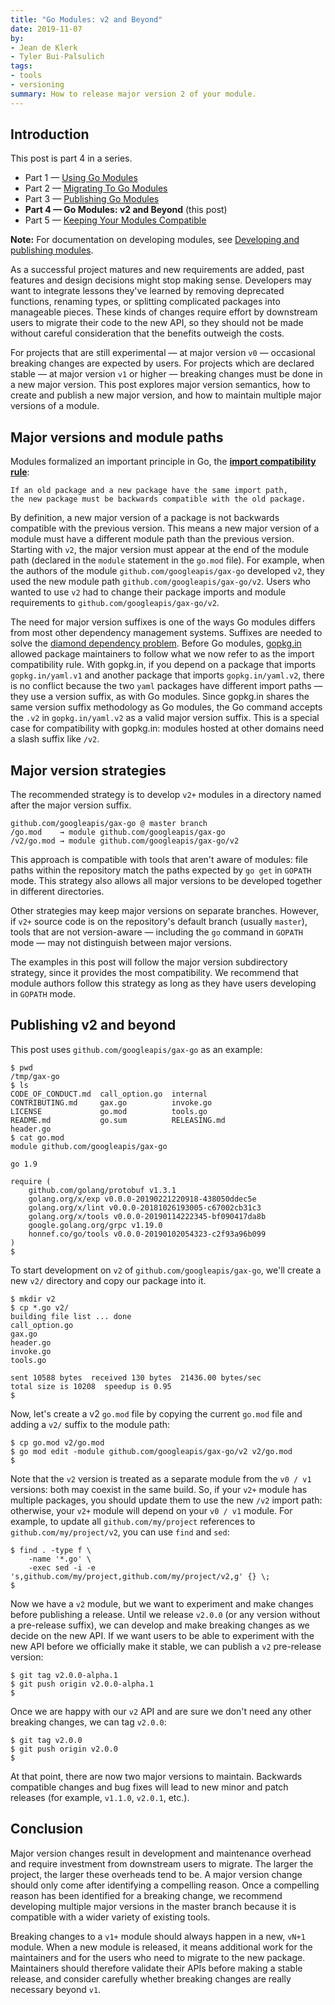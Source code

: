 ```yaml
---
title: "Go Modules: v2 and Beyond"
date: 2019-11-07
by:
- Jean de Klerk
- Tyler Bui-Palsulich
tags:
- tools
- versioning
summary: How to release major version 2 of your module.
---
```


## Introduction

This post is part 4 in a series.

  - Part 1 — [Using Go Modules](/using-go-modules)
  - Part 2 — [Migrating To Go Modules](/migrating-to-go-modules)
  - Part 3 — [Publishing Go Modules](/publishing-go-modules)
  - **Part 4 — Go Modules: v2 and Beyond** (this post)
  - Part 5 — [Keeping Your Modules Compatible](/module-compatibility)

**Note:** For documentation on developing modules, see
[Developing and publishing modules](https://golang.org/doc/modules/developing).

As a successful project matures and new requirements are added, past features
and design decisions might stop making sense. Developers may want to integrate
lessons they've learned by removing deprecated functions, renaming types, or
splitting complicated packages into manageable pieces. These kinds of changes
require effort by downstream users to migrate their code to the new API, so they
should not be made without careful consideration that the benefits outweigh the
costs.

For projects that are still experimental — at major version `v0` — occasional
breaking changes are expected by users. For projects which are declared stable
— at major version `v1` or higher — breaking changes must be done in a new major
version. This post explores major version semantics, how to create and publish a new
major version, and how to maintain multiple major versions of a module.

## Major versions and module paths

Modules formalized an important principle in Go, the
[**import compatibility rule**](https://research.swtch.com/vgo-import):

	If an old package and a new package have the same import path,
	the new package must be backwards compatible with the old package.

By definition, a new major version of a package is not backwards compatible with
the previous version. This means a new major version of a module must have a
different module path than the previous version. Starting with `v2`, the major
version must appear at the end of the module path (declared in the `module`
statement in the `go.mod` file). For example, when the authors of the module
`github.com/googleapis/gax-go` developed `v2`, they used the new module path
`github.com/googleapis/gax-go/v2`. Users who wanted to use `v2` had to change
their package imports and module requirements to `github.com/googleapis/gax-go/v2`.

The need for major version suffixes is one of the ways Go modules differs from
most other dependency management systems. Suffixes are needed to solve
the [diamond dependency problem](https://research.swtch.com/vgo-import#dependency_story).
Before Go modules, [gopkg.in](http://gopkg.in) allowed package maintainers to
follow what we now refer to as the import compatibility rule. With gopkg.in, if
you depend on a package that imports `gopkg.in/yaml.v1` and another package that
imports `gopkg.in/yaml.v2`, there is no conflict because the two `yaml` packages
have different import paths — they use a version suffix, as with Go modules.
Since gopkg.in shares the same version suffix methodology as Go modules, the Go
command accepts the `.v2` in `gopkg.in/yaml.v2` as a valid major version suffix.
This is a special case for compatibility with gopkg.in: modules hosted at other
domains need a slash suffix like `/v2`.

## Major version strategies

The recommended strategy is to develop `v2+` modules in a directory named after
the major version suffix.

	github.com/googleapis/gax-go @ master branch
	/go.mod    → module github.com/googleapis/gax-go
	/v2/go.mod → module github.com/googleapis/gax-go/v2

This approach is compatible with tools that aren't aware of modules: file paths
within the repository match the paths expected by `go get` in `GOPATH` mode.
This strategy also allows all major versions to be developed together in
different directories.

Other strategies may keep major versions on separate branches. However, if
`v2+` source code is on the repository's default branch (usually `master`),
tools that are not version-aware — including the `go` command in `GOPATH` mode
— may not distinguish between major versions.

The examples in this post will follow the major version subdirectory strategy,
since it provides the most compatibility. We recommend that module authors
follow this strategy as long as they have users developing in `GOPATH` mode.

## Publishing v2 and beyond

This post uses `github.com/googleapis/gax-go` as an example:

	$ pwd
	/tmp/gax-go
	$ ls
	CODE_OF_CONDUCT.md  call_option.go  internal
	CONTRIBUTING.md     gax.go          invoke.go
	LICENSE             go.mod          tools.go
	README.md           go.sum          RELEASING.md
	header.go
	$ cat go.mod
	module github.com/googleapis/gax-go

	go 1.9

	require (
		github.com/golang/protobuf v1.3.1
		golang.org/x/exp v0.0.0-20190221220918-438050ddec5e
		golang.org/x/lint v0.0.0-20181026193005-c67002cb31c3
		golang.org/x/tools v0.0.0-20190114222345-bf090417da8b
		google.golang.org/grpc v1.19.0
		honnef.co/go/tools v0.0.0-20190102054323-c2f93a96b099
	)
	$

To start development on `v2` of `github.com/googleapis/gax-go`, we'll create a
new `v2/` directory and copy our package into it.

	$ mkdir v2
	$ cp *.go v2/
	building file list ... done
	call_option.go
	gax.go
	header.go
	invoke.go
	tools.go

	sent 10588 bytes  received 130 bytes  21436.00 bytes/sec
	total size is 10208  speedup is 0.95
	$

Now, let's create a v2 `go.mod` file by copying the current `go.mod` file and
adding a `v2/` suffix to the module path:

	$ cp go.mod v2/go.mod
	$ go mod edit -module github.com/googleapis/gax-go/v2 v2/go.mod
	$

Note that the `v2` version is treated as a separate module from the `v0 / v1`
versions: both may coexist in the same build. So, if your `v2+` module has
multiple packages, you should update them to use the new `/v2` import path:
otherwise, your `v2+` module will depend on your `v0 / v1` module. For example,
to update all `github.com/my/project` references to `github.com/my/project/v2`,
you can use `find` and `sed`:

	$ find . -type f \
		-name '*.go' \
		-exec sed -i -e 's,github.com/my/project,github.com/my/project/v2,g' {} \;
	$

Now we have a `v2` module, but we want to experiment and make changes before
publishing a release. Until we release `v2.0.0` (or any version without a
pre-release suffix), we can develop and make breaking changes as we decide on
the new API. If we want users to be able to experiment with the new API before
we officially make it stable, we can publish a `v2` pre-release version:

	$ git tag v2.0.0-alpha.1
	$ git push origin v2.0.0-alpha.1
	$

Once we are happy with our `v2` API and are sure we don't need any other breaking
changes, we can tag `v2.0.0`:

	$ git tag v2.0.0
	$ git push origin v2.0.0
	$

At that point, there are now two major versions to maintain. Backwards
compatible changes and bug fixes will lead to new minor and patch releases
(for example, `v1.1.0`, `v2.0.1`, etc.).

## Conclusion

Major version changes result in development and maintenance overhead and
require investment from downstream users to migrate. The larger the project,
the larger these overheads tend to be. A major version change should only come
after identifying a compelling reason. Once a compelling reason has been
identified for a breaking change, we recommend developing multiple major
versions in the master branch because it is compatible with a wider variety of
existing tools.

Breaking changes to a `v1+` module should always happen in a new, `vN+1` module.
When a new module is released, it means additional work for the maintainers and
for the users who need to migrate to the new package. Maintainers should
therefore validate their APIs before making a stable release, and consider
carefully whether breaking changes are really necessary beyond `v1`.
